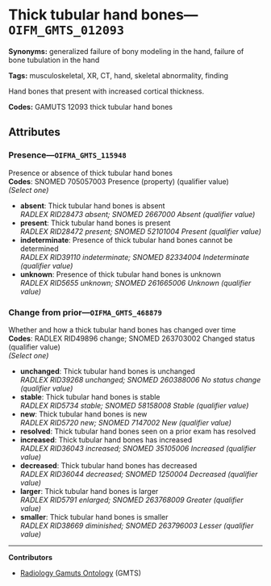 # Thick tubular hand bones—`OIFM_GMTS_012093`

**Synonyms:** generalized failure of bony modeling in the hand, failure of bone tubulation in the hand

**Tags:** musculoskeletal, XR, CT, hand, skeletal abnormality, finding

Hand bones that present with increased cortical thickness.

**Codes:** GAMUTS 12093 thick tubular hand bones

## Attributes

### Presence—`OIFMA_GMTS_115948`

Presence or absence of thick tubular hand bones  
**Codes**: SNOMED 705057003 Presence (property) (qualifier value)  
*(Select one)*

- **absent**: Thick tubular hand bones is absent  
_RADLEX RID28473 absent; SNOMED 2667000 Absent (qualifier value)_
- **present**: Thick tubular hand bones is present  
_RADLEX RID28472 present; SNOMED 52101004 Present (qualifier value)_
- **indeterminate**: Presence of thick tubular hand bones cannot be determined  
_RADLEX RID39110 indeterminate; SNOMED 82334004 Indeterminate (qualifier value)_
- **unknown**: Presence of thick tubular hand bones is unknown  
_RADLEX RID5655 unknown; SNOMED 261665006 Unknown (qualifier value)_

### Change from prior—`OIFMA_GMTS_468879`

Whether and how a thick tubular hand bones has changed over time  
**Codes**: RADLEX RID49896 change; SNOMED 263703002 Changed status (qualifier value)  
*(Select one)*

- **unchanged**: Thick tubular hand bones is unchanged  
_RADLEX RID39268 unchanged; SNOMED 260388006 No status change (qualifier value)_
- **stable**: Thick tubular hand bones is stable  
_RADLEX RID5734 stable; SNOMED 58158008 Stable (qualifier value)_
- **new**: Thick tubular hand bones is new  
_RADLEX RID5720 new; SNOMED 7147002 New (qualifier value)_
- **resolved**: Thick tubular hand bones seen on a prior exam has resolved  
- **increased**: Thick tubular hand bones has increased  
_RADLEX RID36043 increased; SNOMED 35105006 Increased (qualifier value)_
- **decreased**: Thick tubular hand bones has decreased  
_RADLEX RID36044 decreased; SNOMED 1250004 Decreased (qualifier value)_
- **larger**: Thick tubular hand bones is larger  
_RADLEX RID5791 enlarged; SNOMED 263768009 Greater (qualifier value)_
- **smaller**: Thick tubular hand bones is smaller  
_RADLEX RID38669 diminished; SNOMED 263796003 Lesser (qualifier value)_

---

**Contributors**

- [Radiology Gamuts Ontology](https://gamuts.net/) (GMTS)